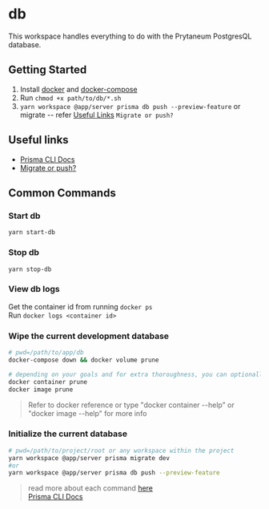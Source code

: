 # db

This workspace handles everything to do with the Prytaneum PostgresQL database.

## Getting Started

1. Install [docker](https://docs.docker.com/get-started/#download-and-install-docker) and [docker-compose](https://docs.docker.com/compose/install/)
2. Run `chmod +x path/to/db/*.sh`
3. `yarn workspace @app/server prisma db push --preview-feature` or migrate -- refer [Useful Links](##useful-links) `Migrate or push?`

## Useful links

-   [Prisma CLI Docs](https://www.prisma.io/docs/reference/api-reference/command-reference)
-   [Migrate or push?](https://www.prisma.io/docs/concepts/components/prisma-migrate/db-push#choosing-db-push-or-prisma-migrate)

## Common Commands

### Start db
`yarn start-db`

### Stop db
`yarn stop-db`

### View db logs
Get the container id from running `docker ps`  
Run `docker logs <container id>`

### Wipe the current development database

```bash
# pwd=/path/to/app/db
docker-compose down && docker volume prune

# depending on your goals and for extra thoroughness, you can optionally run the following
docker container prune
docker image prune
```

> Refer to docker reference or type "docker container --help" or "docker image --help" for more info

### Initialize the current database

```bash
# pwd=/path/to/project/root or any workspace within the project
yarn workspace @app/server prisma migrate dev
#or
yarn workspace @app/server prisma db push --preview-feature
```

> read more about each command [here](https://www.prisma.io/docs/concepts/components/prisma-migrate/db-push/)  
> [Prisma CLI Docs](https://www.prisma.io/docs/reference/api-reference/command-reference)
